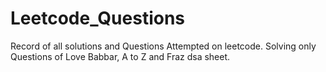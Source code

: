   # Leetcode_Questions
Record of all solutions and Questions Attempted on leetcode.
Solving only Questions of Love Babbar, A to Z and  Fraz dsa sheet.    

  
